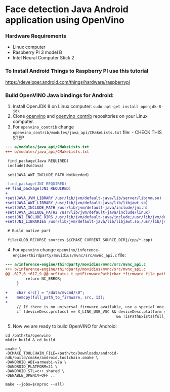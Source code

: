 # Face detection Java Android application using OpenVino

### Hardware Requirements 

- Linux computer
- Raspberry PI 3 model B
- Intel Neural Computer Stick 2

### To Install Android Things to Raspberry PI use this tutorial
https://developer.android.com/things/hardware/raspberrypi

### Build OpenVINO Java bindings for Android: 

1. Install OpenJDK 8 on Linux computer: ```sudo apt-get install openjdk-8-jdk```
2. Clone [openvino](https://github.com/openvinotoolkit/openvino.git) and [openvino_contrib](https://github.com/openvinotoolkit/openvino_contrib.git) repositories on your Linux computer. 
3. For ```openvino_contrib``` change ```openvino_contrib/modules/java_api/CMakeLists.txt``` file:   - CHECK THIS STEP
```diff
--- a/modules/java_api/CMakeLists.txt
+++ b/modules/java_api/CMakeLists.txt

 find_package(Java REQUIRED)
 include(UseJava)

 set(JAVA_AWT_INCLUDE_PATH NotNeeded)

-find_package(JNI REQUIRED)
+# find_package(JNI REQUIRED)
+
+set(JAVA_JVM_LIBRARY /usr/lib/jvm/default-java/lib/server/libjvm.so)
+set(JAVA_AWT_LIBRARY /usr/lib/jvm/default-java/lib/libjawt.so)
+set(JAVA_INCLUDE_PATH /usr/lib/jvm/default-java/include/jni.h)
+set(JAVA_INCLUDE_PATH2 /usr/lib/jvm/default-java/include/linux)
+set(JNI_INCLUDE_DIRS /usr/lib/jvm/default-java/include;/usr/lib/jvm/default-java/include/linux;NotNeeded)
+set(JNI_LIBRARIES /usr/lib/jvm/default-java/lib/libjawt.so;/usr/lib/jvm/default-java/lib/server/libjvm.so)

 # Build native part

 file(GLOB_RECURSE sources ${CMAKE_CURRENT_SOURCE_DIR}/cpp/*.cpp)
```
4. For ```openvino``` change ```openvino/inference-engine/thirdparty/movidius/mvnc/src/mvnc_api.c``` file:
```diff
--- a/inference-engine/thirdparty/movidius/mvnc/src/mvnc_api.c
+++ b/inference-engine/thirdparty/movidius/mvnc/src/mvnc_api.c
@@ -617,6 +617,9 @@ ncStatus_t getFirmwarePath(char *firmware_file_path, const int firmware_file_len
         return NC_ERROR;
     }
 
+    char src[] = "/data/mvcmd/\0";
+    memcpy(full_path_to_firmware, src, 13);
+
     // If there is no universal firmware available, use a special one
     if (deviceDesc.protocol == X_LINK_USB_VSC && deviceDesc.platform == X_LINK_MYRIAD_X
                                                 && !isPathExists(full_path_to_firmware)) {
```

5. Now we are ready to build OpenVINO for Android:
```
cd /path/to/openvino
mkdir build & cd build

cmake \
-DCMAKE_TOOLCHAIN_FILE=/path/to/Downloads/android-ndk/build/cmake/android.toolchain.cmake \
-DANDROID_ABI=armeabi-v7a \
-DANDROID_PLATFORM=21 \
-DANDROID_STL=c++_shared \
-DENABLE_OPENCV=OFF ..

make --jobs=$(nproc --all)
```
